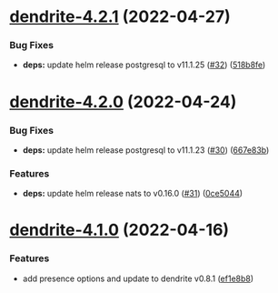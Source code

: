 # [dendrite-4.2.1](https://github.com/AlexanderBabel/helm-charts/compare/dendrite-4.2.0...dendrite-4.2.1) (2022-04-27)


### Bug Fixes

* **deps:** update helm release postgresql to v11.1.25 ([#32](https://github.com/AlexanderBabel/helm-charts/issues/32)) ([518b8fe](https://github.com/AlexanderBabel/helm-charts/commit/518b8feeb1731960aabc7cc01d90b387a5ca3006))

# [dendrite-4.2.0](https://github.com/AlexanderBabel/helm-charts/compare/dendrite-4.1.0...dendrite-4.2.0) (2022-04-24)


### Bug Fixes

* **deps:** update helm release postgresql to v11.1.23 ([#30](https://github.com/AlexanderBabel/helm-charts/issues/30)) ([667e83b](https://github.com/AlexanderBabel/helm-charts/commit/667e83bc11349b91c077485c9323432592a21bd1))


### Features

* **deps:** update helm release nats to v0.16.0 ([#31](https://github.com/AlexanderBabel/helm-charts/issues/31)) ([0ce5044](https://github.com/AlexanderBabel/helm-charts/commit/0ce5044c99542e679cd8e2b8d25157077b03f74c))

# [dendrite-4.1.0](https://github.com/AlexanderBabel/helm-charts/compare/dendrite-4.0.0...dendrite-4.1.0) (2022-04-16)


### Features

* add presence options and update to dendrite v0.8.1 ([ef1e8b8](https://github.com/AlexanderBabel/helm-charts/commit/ef1e8b85554985aeffbec3bf340011907a172cac))
